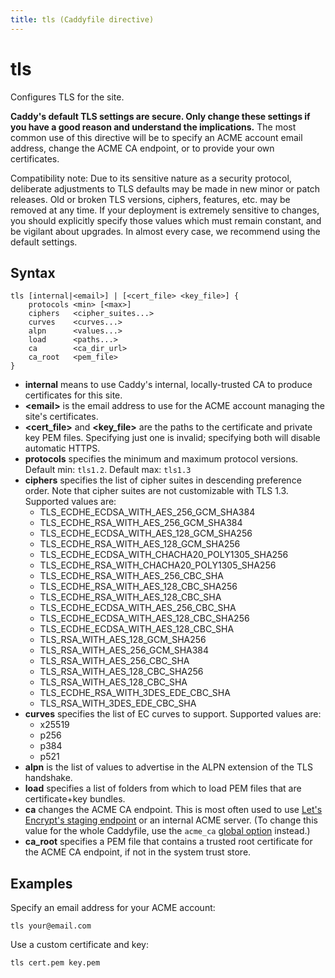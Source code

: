 ```yaml
---
title: tls (Caddyfile directive)
---
```


# tls

Configures TLS for the site.

**Caddy's default TLS settings are secure. Only change these settings if you have a good reason and understand the implications.** The most common use of this directive will be to specify an ACME account email address, change the ACME CA endpoint, or to provide your own certificates.

Compatibility note: Due to its sensitive nature as a security protocol, deliberate adjustments to TLS defaults may be made in new minor or patch releases. Old or broken TLS versions, ciphers, features, etc. may be removed at any time. If your deployment is extremely sensitive to changes, you should explicitly specify those values which must remain constant, and be vigilant about upgrades. In almost every case, we recommend using the default settings.


## Syntax

```
tls [internal|<email>] | [<cert_file> <key_file>] {
	protocols <min> [<max>]
	ciphers   <cipher_suites...>
	curves    <curves...>
	alpn      <values...>
	load      <paths...>
	ca        <ca_dir_url>
	ca_root   <pem_file>
}
```

- **internal** means to use Caddy's internal, locally-trusted CA to produce certificates for this site.
- **&lt;email&gt;** is the email address to use for the ACME account managing the site's certificates.
- **&lt;cert_file&gt;** and **&lt;key_file&gt;** are the paths to the certificate and private key PEM files. Specifying just one is invalid; specifying both will disable automatic HTTPS.
- **protocols** specifies the minimum and maximum protocol versions. Default min: `tls1.2`. Default max: `tls1.3`
- **ciphers** specifies the list of cipher suites in descending preference order. Note that cipher suites are not customizable with TLS 1.3. Supported values are:
	- TLS_ECDHE_ECDSA_WITH_AES_256_GCM_SHA384
	- TLS_ECDHE_RSA_WITH_AES_256_GCM_SHA384
	- TLS_ECDHE_ECDSA_WITH_AES_128_GCM_SHA256
	- TLS_ECDHE_RSA_WITH_AES_128_GCM_SHA256
	- TLS_ECDHE_ECDSA_WITH_CHACHA20_POLY1305_SHA256
	- TLS_ECDHE_RSA_WITH_CHACHA20_POLY1305_SHA256
	- TLS_ECDHE_RSA_WITH_AES_256_CBC_SHA
	- TLS_ECDHE_RSA_WITH_AES_128_CBC_SHA256
	- TLS_ECDHE_RSA_WITH_AES_128_CBC_SHA
	- TLS_ECDHE_ECDSA_WITH_AES_256_CBC_SHA
	- TLS_ECDHE_ECDSA_WITH_AES_128_CBC_SHA256
	- TLS_ECDHE_ECDSA_WITH_AES_128_CBC_SHA
	- TLS_RSA_WITH_AES_128_GCM_SHA256
	- TLS_RSA_WITH_AES_256_GCM_SHA384
	- TLS_RSA_WITH_AES_256_CBC_SHA
	- TLS_RSA_WITH_AES_128_CBC_SHA256
	- TLS_RSA_WITH_AES_128_CBC_SHA
	- TLS_ECDHE_RSA_WITH_3DES_EDE_CBC_SHA
	- TLS_RSA_WITH_3DES_EDE_CBC_SHA
- **curves** specifies the list of EC curves to support. Supported values are:
	- x25519
	- p256
	- p384
	- p521
- **alpn** is the list of values to advertise in the ALPN extension of the TLS handshake.
- **load** specifies a list of folders from which to load PEM files that are certificate+key bundles.
- **ca** changes the ACME CA endpoint. This is most often used to use [Let's Encrypt's staging endpoint](https://letsencrypt.org/docs/staging-environment/) or an internal ACME server. (To change this value for the whole Caddyfile, use the `acme_ca` [global option](/docs/caddyfile/options) instead.)
- **ca_root** specifies a PEM file that contains a trusted root certificate for the ACME CA endpoint, if not in the system trust store.



## Examples

Specify an email address for your ACME account:

```
tls your@email.com
```

Use a custom certificate and key:

```
tls cert.pem key.pem
```

